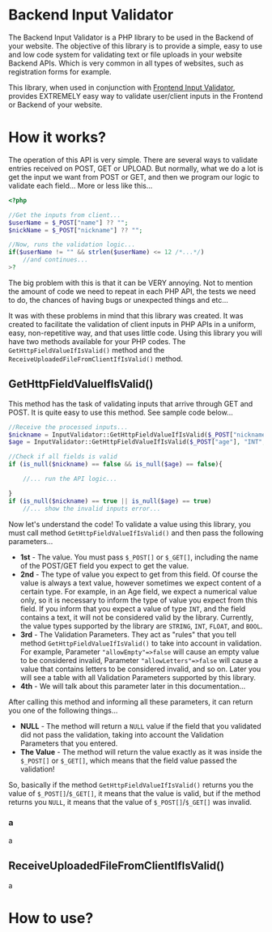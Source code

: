 # Backend Input Validator

The Backend Input Validator is a PHP library to be used in the Backend of your website. The objective of this library is to provide a simple, easy to use and low code system for validating text or file uploads in your website Backend APIs. Which is very common in all types of websites, such as registration forms for example.

This library, when used in conjunction with <a href="https://github.com/marcos4503/frontend-input-validator">Frontend Input Validator</a>, provides EXTREMELY easy way to validate user/client inputs in the Frontend or Backend of your website.

# How it works?

The operation of this API is very simple. There are several ways to validate entries received on POST, GET or UPLOAD. But normally, what we do a lot is get the input we want from POST or GET, and then we program our logic to validate each field... More or less like this...

```php
<?php

//Get the inputs from client...
$userName = $_POST["name"] ?? "";
$nickName = $_POST["nickname"] ?? "";

//Now, runs the validation logic...
if($userName != "" && strlen($userName) <= 12 /*...*/)
    //and continues...
>?
```

The big problem with this is that it can be VERY annoying. Not to mention the amount of code we need to repeat in each PHP API, the tests we need to do, the chances of having bugs or unexpected things and etc...

It was with these problems in mind that this library was created. It was created to facilitate the validation of client inputs in PHP APIs in a uniform, easy, non-repetitive way, and that uses little code. Using this library you will have two methods available for your PHP codes. The `GetHttpFieldValueIfIsValid()` method and the `ReceiveUploadedFileFromClientIfIsValid()` method.

<h2>GetHttpFieldValueIfIsValid()</h2>

This method has the task of validating inputs that arrive through GET and POST. It is quite easy to use this method. See sample code below...

```php
//Receive the processed inputs...
$nickname = InputValidator::GetHttpFieldValueIfIsValid($_POST["nickname"], "STRING", array("allowEmpty"=>false, "allowNumbers"=>false), null);
$age = InputValidator::GetHttpFieldValueIfIsValid($_POST["age"], "INT", array("allowEmpty"=>false, "minNumberValue"=>13), null);

//Check if all fields is valid
if (is_null($nickname) == false && is_null($age) == false){

    //... run the API logic...

}
if (is_null($nickname) == true || is_null($age) == true)
    //... show the invalid inputs error...
```

Now let's understand the code! To validate a value using this library, you must call method `GetHttpFieldValueIfIsValid()` and then pass the following parameters...

- <b>1st</b> - The value. You must pass `$_POST[]` or `$_GET[]`, including the name of the POST/GET field you expect to get the value.
- <b>2nd</b> - The type of value you expect to get from this field. Of course the value is always a text value, however sometimes we expect content of a certain type. For example, in an Age field, we expect a numerical value only, so it is necessary to inform the type of value you expect from this field. If you inform that you expect a value of type `INT`, and the field contains a text, it will not be considered valid by the library. Currently, the value types supported by the library are `STRING`, `INT`, `FLOAT`, and `BOOL`.
- <b>3rd</b> - The Validation Parameters. They act as "rules" that you tell method `GetHttpFieldValueIfIsValid()` to take into account in validation. For example, Parameter `"allowEmpty"=>false` will cause an empty value to be considered invalid, Parameter `"allowLetters"=>false` will cause a value that contains letters to be considered invalid, and so on. Later you will see a table with all Validation Parameters supported by this library.
- <b>4th</b> - We will talk about this parameter later in this documentation...

After calling this method and informing all these parameters, it can return you one of the following things...

- <b>NULL</b> - The method will return a `NULL` value if the field that you validated did not pass the validation, taking into account the Validation Parameters that you entered.
- <b>The Value</b> - The method will return the value exactly as it was inside the `$_POST[]` or `$_GET[]`, which means that the field value passed the validation!

So, basically if the method `GetHttpFieldValueIfIsValid()` returns you the value of `$_POST[]`/`$_GET[]`, it means that the value is valid, but if the method returns you `NULL`, it means that the value of `$_POST[]`/`$_GET[]` was invalid.

<h3>a</h3>

a

<h2>ReceiveUploadedFileFromClientIfIsValid()</h2>

a

# How to use?